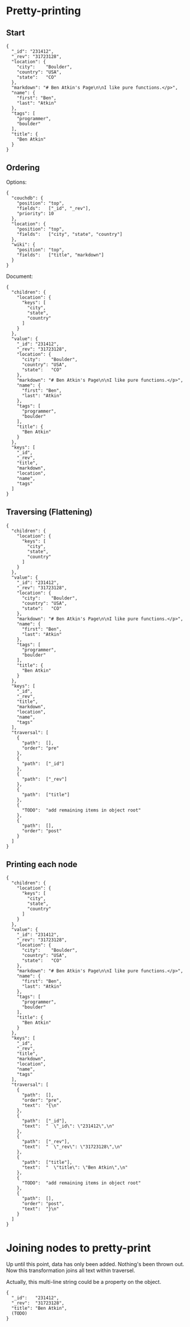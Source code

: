 # Pretty-printing

## Start

    {
      "_id": "231412",
      "_rev": "31723128",
      "location": {
        "city":    "Boulder",
        "country": "USA",
        "state":   "CO"
      },
      "markdown": "# Ben Atkin's Page\n\nI like pure functions.</p>",
      "name": {
        "first": "Ben",
        "last": "Atkin"
      },
      "tags": [
        "programmer",
        "boulder"
      ],
      "title": {
        "Ben Atkin"
      }
    }

## Ordering

Options:
    
    {
      "couchdb": {
        "position": "top",
        "fields":   ["_id", "_rev"],
        "priority": 10
      },
      "location": {
        "position": "top",
        "fields":   ["city", "state", "country"]
      },
      "wiki": {
        "position": "top",
        "fields":   ["title", "markdown"]
      }
    }

Document:

    {
      "children": {
        "location": {
          "keys": [
            "city",
            "state",
            "country"
          ]
        }
      },
      "value": {
        "_id": "231412",
        "_rev": "31723128",
        "location": {
          "city":    "Boulder",
          "country": "USA",
          "state":   "CO"
        },
        "markdown": "# Ben Atkin's Page\n\nI like pure functions.</p>",
        "name": {
          "first": "Ben",
          "last": "Atkin"
        },
        "tags": [
          "programmer",
          "boulder"
        ],
        "title": {
          "Ben Atkin"
        }
      },
      "keys": [
        "_id",
        "_rev",
        "title",
        "markdown",
        "location",
        "name",
        "tags"
      ]
    }
    
## Traversing (Flattening)

    {
      "children": {
        "location": {
          "keys": [
            "city",
            "state",
            "country"
          ]
        }
      },
      "value": {
        "_id": "231412",
        "_rev": "31723128",
        "location": {
          "city":    "Boulder",
          "country": "USA",
          "state":   "CO"
        },
        "markdown": "# Ben Atkin's Page\n\nI like pure functions.</p>",
        "name": {
          "first": "Ben",
          "last": "Atkin"
        },
        "tags": [
          "programmer",
          "boulder"
        ],
        "title": {
          "Ben Atkin"
        }
      },
      "keys": [
        "_id",
        "_rev",
        "title",
        "markdown",
        "location",
        "name",
        "tags"
      ],
      "traversal": [
        {
          "path":  [],
          "order": "pre"
        },
        {
          "path":  ["_id"]
        },
        {
          "path":  ["_rev"]
        },
        {
          "path":  ["title"]
        },
        {
          "TODO":  "add remaining items in object root"
        },
        {
          "path":  [],
          "order": "post"
        }
      ]
    }

## Printing each node

    {
      "children": {
        "location": {
          "keys": [
            "city",
            "state",
            "country"
          ]
        }
      },
      "value": {
        "_id": "231412",
        "_rev": "31723128",
        "location": {
          "city":    "Boulder",
          "country": "USA",
          "state":   "CO"
        },
        "markdown": "# Ben Atkin's Page\n\nI like pure functions.</p>",
        "name": {
          "first": "Ben",
          "last": "Atkin"
        },
        "tags": [
          "programmer",
          "boulder"
        ],
        "title": {
          "Ben Atkin"
        }
      },
      "keys": [
        "_id",
        "_rev",
        "title",
        "markdown",
        "location",
        "name",
        "tags"
      ],
      "traversal": [
        {
          "path":  [],
          "order": "pre",
          "text":  "{\n"
        },
        {
          "path":  ["_id"],
          "text":  "  \"_id\": \"231412\",\n"
        },
        {
          "path":  ["_rev"],
          "text":  "  \"_rev\": \"31723128\",\n"
        },
        {
          "path":  ["title"],
          "text":  "  \"title\": \"Ben Atkin\",\n"
        },
        {
          "TODO":  "add remaining items in object root"
        },
        {
          "path":  [],
          "order": "post",
          "text":  "}\n"
        }
      ]
    }

# Joining nodes to pretty-print

Up until this point, data has only been added. Nothing's been thrown
out. Now this transformation joins all text within traversel.

Actually, this multi-line string could be a property on the object.

    {
      "_id":   "231412",
      "_rev":  "31723128",
      "title": "Ben Atkin",
      (TODO)
    }


